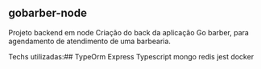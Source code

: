 ## gobarber-node #####

Projeto backend em node
Criação do back da aplicação Go barber, para agendamento de atendimento de uma barbearia.

Techs utilizadas:##
TypeOrm
Express
Typescript
mongo
redis
jest
docker

